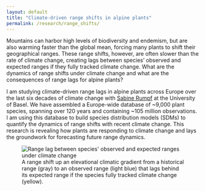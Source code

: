 ```yaml
---
layout: default
title: "Climate-driven range shifts in alpine plants"
permalink: /research/range_shifts/
---
```


<div class="content-left">
  <p>Mountains can harbor high levels of biodiversity and endemism, but are also warming faster than the global mean, forcing many plants to shift their geographical ranges. These range shifts, however, are often slower than the rate of climate change, creating lags between species’ observed and expected ranges if they fully tracked climate change. What are the dynamics of range shifts under climate change and what are the consequences of range lags for alpine plants?</p>
  <p>I am studying climate-driven range lags in alpine plants across Europe over the last six decades of climate change with <a href="https://www.eco.duw.unibas.ch/en/" target="_blank" rel="noopener">Sabine Rumpf</a> at the University of Basel. We have assembled a Europe-wide database of ~9,000 plant species, spanning over 120 years and containing ~105 million observations. I am using this database to build species distribution models (SDMs) to quantify the dynamics of range shifts with recent climate change. This research is revealing how plants are responding to climate change and lays the groundwork for forecasting future range dynamics.</p>
</div>

<div class="content-right">
  <figure>
    <img src="{{ '/images/Range_lags.png' | relative_url }}" alt="Range lag between species' observed and expected ranges under climate change" >
    <figcaption>A range shift up an elevational climatic gradient from a historical range (gray) to an observed range (light blue) that lags behind its expected range if the species fully tracked climate change (yellow).</figcaption>
  </figure>
</div>
